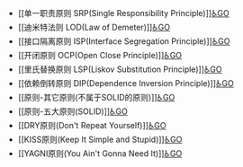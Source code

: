 - [[单一职责原则 SRP(Single Responsibility Principle)]][♿GO](https://github.com/FourteenD/Note/blob/main/技术/设计模式/原则/单一职责原则%20SRP(Single%20Responsibility%20Principle).md)
- [[迪米特法则 LOD(Law of Demeter)]][♿GO](https://github.com/FourteenD/Note/blob/main/技术/设计模式/原则/迪米特法则%20LOD(Law%20of%20Demeter).md)
- [[接口隔离原则 ISP(Interface Segregation Principle)]][♿GO](https://github.com/FourteenD/Note/blob/main/技术/设计模式/原则/接口隔离原则%20ISP(Interface%20Segregation%20Principle).md)
- [[开闭原则 OCP(Open Close Principle)]][♿GO](https://github.com/FourteenD/Note/blob/main/技术/设计模式/原则/开闭原则%20OCP(Open%20Close%20Principle).md)
- [[里氏替换原则 LSP(Liskov Substitution Principle)]][♿GO](https://github.com/FourteenD/Note/blob/main/技术/设计模式/原则/里氏替换原则%20LSP(Liskov%20Substitution%20Principle).md)
- [[依赖倒转原则 DIP(Dependence Inversion Principle)]][♿GO](https://github.com/FourteenD/Note/blob/main/技术/设计模式/原则/依赖倒转原则%20DIP(Dependence%20Inversion%20Principle).md)
- [[原则-其它原则(不属于SOLID的原则)]][♿GO](https://github.com/FourteenD/Note/blob/main/技术/设计模式/原则/原则-其它原则(不属于SOLID的原则).md)
- [[原则-五大原则(SOLID)]][♿GO](https://github.com/FourteenD/Note/blob/main/技术/设计模式/原则/原则-五大原则(SOLID).md)
- [[DRY原则(Don't Repeat Yourself)]][♿GO](https://github.com/FourteenD/Note/blob/main/技术/设计模式/原则/DRY原则(Don't%20Repeat%20Yourself).md)
- [[KISS原则(Keep It Simple and Stupid)]][♿GO](https://github.com/FourteenD/Note/blob/main/技术/设计模式/原则/KISS原则(Keep%20It%20Simple%20and%20Stupid).md)
- [[YAGNI原则(You Ain't Gonna Need It)]][♿GO](https://github.com/FourteenD/Note/blob/main/技术/设计模式/原则/YAGNI原则(You%20Ain't%20Gonna%20Need%20It).md)
